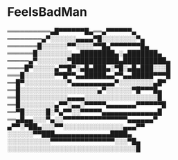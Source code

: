 # FeelsBadMan

══════════▄█▀▀▀▀▀▀█▄══▄▀▀▀▀▀▀▄
════════▄▀░░░░░░▄▄▄▄▀█░░░░░░░░▀▄
═══════█░░░░░░▀▀░░░░▀▀█▄▀▀▀▀▀▀▀█▄
══════█░░░░░░░░▄▄████████▄░▄███████▄
═════▄▀░░░░░░░▀███████████▄██████████▄
════█▀░░░░░▄▀▀█▀░▄█▄███▄░▀█░▄█▄███░░░█
═══█░░░░░░░▀▀█▀▀▄▄█████▄▄▀▀▄▄█████▀▀▀█
══█▀░░░░░░░░░░▀▄▄▄▄▄▄▄▄▄▄▀░░░░░░░░▄█▀
══█░░░░░░░░░░░░░░░░░░▄▀░░░░░░▀█▀▀▀█▄
══█░░░░░░░░░░░▄▄▄▄░░░░░░░░░░░░░░░░░█
══█░░░░░░░░▄▀▀░▄▄░▀▀▀▀▀▄▄▄▄▄▄▄▀▀▀▀▀▀█
══▀█░░░░░█░▀▄▀▀░░▀▀▀▀▀▄▄▄▄▄▄▄▄▄▄▄▄▄█
══▄█▄▄░░░▀▄░░▀▀▀▀▀▀▀▀▀▀▀▀▀▀▀▄▄▄▄▄▄▀
▄▀▀░▀██▄░░░▀▀░░░░░░░░░░░░░░▄▄▄▀▀
░░░░░░▀▀███▄▄▄▄▄▄▄▄▄▄▄▄▄████▄
░░░░░░░░░░▀▀▀▀▀▀▀▀▀▀▀▀▀▀▀░░░▀█▄
░░░░░░░░░░░░░░░░░░░░░░░░░░░░░░█
